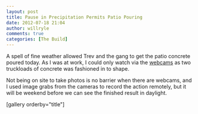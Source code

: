 ```yaml
---
layout: post
title: Pause in Precipitation Permits Patio Pouring
date: 2012-07-18 21:04
author: willryle
comments: true
categories: [The Build]
---
```

A spell of fine weather allowed Trev and the gang to get the patio concrete poured today. As I was at work, I could only watch via the <a title="Webcam" href="http://willryle.wordpress.com/webcam/">webcams</a> as two truckloads of concrete was fashioned in to shape.

<!--more-->

Not being on site to take photos is no barrier when there are webcams, and I used image grabs from the cameras to record the action remotely, but it will be weekend before we can see the finished result in daylight.

[gallery orderby="title"]
